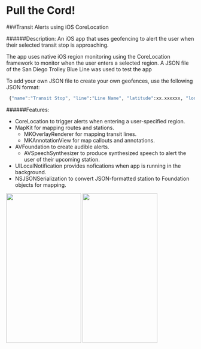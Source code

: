 # Pull the Cord!
###Transit Alerts using iOS CoreLocation

######Description:
An iOS app that uses geofencing to alert the user when their selected transit stop is approaching.

The app uses native iOS region monitoring using the CoreLocation framework to monitor when the user enters a selected region.  A JSON file of the San Diego Trolley Blue Line was used to test the app

To add your own JSON file to create your own geofences, use the following JSON format:
```sh
 {"name":"Transit Stop", "line":"Line Name", "latitude":xx.xxxxxx, "longitude":xxx.xxxxxx, "radius":xxx}
```

######Features: 
- CoreLocation to trigger alerts when entering a user-specified region.
- MapKit for mapping routes and stations.
    - MKOverlayRenderer for mapping transit lines.
    - MKAnnotationView for map callouts and annotations.
- AVFoundation to create audible alerts.
    - AVSpeechSynthesizer to produce synthesized speech to alert the user of their upcoming station.
- UILocalNotification provides nofications when app is running in the background.
- NSJSONSerialization to convert JSON-formatted station to Foundation objects for mapping.


<img src="http://charlesgrier.com/screen_shots/Pull-the-Cord-iPhone6_alert-225x400.png" height="400" width="200">
<img src="http://www.charlesgrier.com/screen_shots/Pull-the-Cord-iPhone6_400x600.png" height="400" width="200">


 
